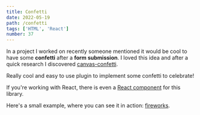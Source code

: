 ```yaml
---
title: Confetti
date: 2022-05-19
path: /confetti
tags: ['HTML', 'React']
number: 37
---
```


In a project I worked on recently someone mentioned it would be cool to have
some **confetti** after a **form submission**. I loved this idea and after a
quick research I discovered
[canvas-confetti](https://www.npmjs.com/package/canvas-confetti).

Really cool and easy to use plugin to implement some confetti to celebrate!

If you're working with React, there is even a
[React component](https://www.npmjs.com/package/react-canvas-confetti) for this
library.

Here's a small example, where you can see it in action:
[fireworks](https://codesandbox.io/s/fireworks-fn-react-canvas-confetti-w594u?file=/src/App.js).

